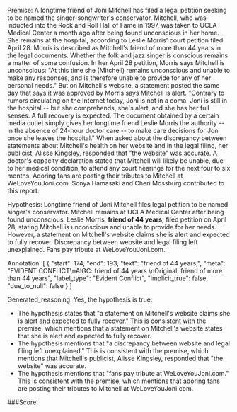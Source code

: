 
Premise:
A longtime friend of Joni Mitchell has filed a legal petition seeking to be named the singer-songwriter's conservator. Mitchell, who was inducted into the Rock and Roll Hall of Fame in 1997, was taken to UCLA Medical Center a month ago after being found unconscious in her home. She remains at the hospital, according to Leslie Morris' court petition filed April 28. Morris is described as Mitchell's friend of more than 44 years in the legal documents. Whether the folk and jazz singer is conscious remains a matter of some confusion. In her April 28 petition, Morris says Mitchell is unconscious: "At this time she (Mitchell) remains unconscious and unable to make any responses, and is therefore unable to provide for any of her personal needs." But on Mitchell's website, a statement posted the same day that says it was approved by Morris says Mitchell is alert. "Contrary to rumors circulating on the Internet today, Joni is not in a coma. Joni is still in the hospital -- but she comprehends, she's alert, and she has her full senses. A full recovery is expected. The document obtained by a certain media outlet simply gives her longtime friend Leslie Morris the authority -- in the absence of 24-hour doctor care -- to make care decisions for Joni once she leaves the hospital." When asked about the discrepancy between statements about Mitchell's health on her website and in the legal filing, her publicist, Alisse Kingsley, responded that "the website" was accurate. A doctor's capacity declaration stated that Mitchell will likely be unable, due to her medical condition, to attend any court hearings for the next four to six months. Adoring fans are posting their tributes to Mitchell at WeLoveYouJoni.com. Sonya Hamasaki and Cheri Mossburg contributed to this report.


Hypothesis:
Longtime friend of Joni Mitchell files legal petition to be named singer's conservator. Mitchell remains at UCLA Medical Center after being found unconscious. Leslie Morris, **friend of 44 years,** filed petition on April 28, stating Mitchell is unconscious and unable to provide for her needs. However, a statement on Mitchell's website claims she is alert and expected to fully recover. Discrepancy between website and legal filing left unexplained. Fans pay tribute at WeLoveYouJoni.com.

Annotation:
[
  {
    "start": 174,
    "end": 193,
    "text": "friend of 44 years,",
    "meta": "EVIDENT CONFLICT\nAIGC: friend of 44 years \nOriginal: friend of more than 44 years",
    "label_type": "Evident Conflict",
    "implicit_true": false,
    "due_to_null": false
  }
]

Generated_reasoning:
Yes, the hypothesis is true. 
- The hypothesis states that "a statement on Mitchell's website claims she is alert and expected to fully recover." This is consistent with the premise, which mentions that a statement on Mitchell's website states that she is alert and expected to fully recover. 
- The hypothesis mentions that "a discrepancy between website and legal filing left unexplained." This is consistent with the premise, which mentions that Mitchell's publicist, Alisse Kingsley, responded that "the website" was accurate. 
- The hypothesis mentions that "fans pay tribute at WeLoveYouJoni.com." This is consistent with the premise, which mentions that adoring fans are posting their tributes to Mitchell at WeLoveYouJoni.com.

###Score:
